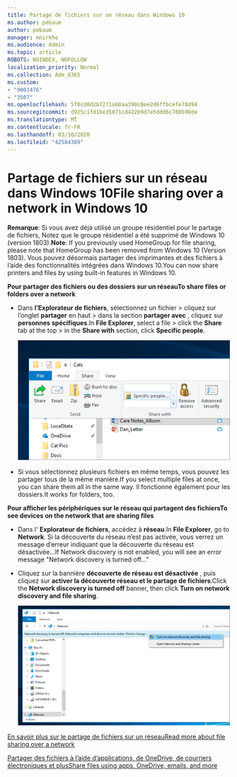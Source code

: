 ```yaml
---
title: Partage de fichiers sur un réseau dans Windows 10
ms.author: pebaum
author: pebaum
manager: mnirkhe
ms.audience: Admin
ms.topic: article
ROBOTS: NOINDEX, NOFOLLOW
localization_priority: Normal
ms.collection: Adm_O365
ms.custom:
- "9001476"
- "3507"
ms.openlocfilehash: 5f0cd0d2b7271a60aa390c8ee2d6ffbcefe78d94
ms.sourcegitcommit: d925c1fd1be35071cd422b9d7e5ddd6c700590de
ms.translationtype: MT
ms.contentlocale: fr-FR
ms.lasthandoff: 03/10/2020
ms.locfileid: "42584389"
---
```

# <a name="file-sharing-over-a-network-in-windows-10"></a><span data-ttu-id="41e66-102">Partage de fichiers sur un réseau dans Windows 10</span><span class="sxs-lookup"><span data-stu-id="41e66-102">File sharing over a network in Windows 10</span></span>

<span data-ttu-id="41e66-103">**Remarque**: Si vous avez déjà utilisé un groupe résidentiel pour le partage de fichiers, Notez que le groupe résidentiel a été supprimé de Windows 10 (version 1803).</span><span class="sxs-lookup"><span data-stu-id="41e66-103">**Note**: If you previously used HomeGroup for file sharing, please note that HomeGroup has been removed from Windows 10 (Version 1803).</span></span> <span data-ttu-id="41e66-104">Vous pouvez désormais partager des imprimantes et des fichiers à l’aide des fonctionnalités intégrées dans Windows 10.</span><span class="sxs-lookup"><span data-stu-id="41e66-104">You can now share printers and files by using built-in features in Windows 10.</span></span>

<span data-ttu-id="41e66-105">**Pour partager des fichiers ou des dossiers sur un réseau**</span><span class="sxs-lookup"><span data-stu-id="41e66-105">**To share files or folders over a network**</span></span>

- <span data-ttu-id="41e66-106">Dans **l’Explorateur de fichiers**, sélectionnez un fichier > cliquez sur l’onglet **partager** en haut > dans la section **partager avec** , cliquez sur **personnes spécifiques**.</span><span class="sxs-lookup"><span data-stu-id="41e66-106">In **File Explorer**, select a file > click the **Share** tab at the top > in the **Share with** section, click **Specific people**.</span></span>

    ![Partager un fichier avec des personnes spécifiques.](media/share-with-specific-people.png)
          
- <span data-ttu-id="41e66-108">Si vous sélectionnez plusieurs fichiers en même temps, vous pouvez les partager tous de la même manière.</span><span class="sxs-lookup"><span data-stu-id="41e66-108">If you select multiple files at once, you can share them all in the same way.</span></span> <span data-ttu-id="41e66-109">Il fonctionne également pour les dossiers.</span><span class="sxs-lookup"><span data-stu-id="41e66-109">It works for folders, too.</span></span>

<span data-ttu-id="41e66-110">**Pour afficher les périphériques sur le réseau qui partagent des fichiers**</span><span class="sxs-lookup"><span data-stu-id="41e66-110">**To see devices on the network that are sharing files**</span></span>

- <span data-ttu-id="41e66-111">Dans l' **Explorateur de fichiers**, accédez à **réseau**.</span><span class="sxs-lookup"><span data-stu-id="41e66-111">In **File Explorer**, go to **Network**.</span></span> <span data-ttu-id="41e66-112">Si la découverte du réseau n’est pas activée, vous verrez un message d’erreur indiquant que la découverte du réseau est désactivée...</span><span class="sxs-lookup"><span data-stu-id="41e66-112">If Network discovery is not enabled, you will see an error message "Network discovery is turned off..."</span></span>

- <span data-ttu-id="41e66-113">Cliquez sur la bannière **découverte de réseau est désactivée** , puis cliquez sur **activer la découverte réseau et le partage de fichiers**.</span><span class="sxs-lookup"><span data-stu-id="41e66-113">Click the **Network discovery is turned off** banner, then click **Turn on network discovery and file sharing**.</span></span>

    ![Activez la découverte réseau et le partage de fichiers.](media/turn-on-network-discovery.png)

[<span data-ttu-id="41e66-115">En savoir plus sur le partage de fichiers sur un réseau</span><span class="sxs-lookup"><span data-stu-id="41e66-115">Read more about file sharing over a network</span></span>](https://support.microsoft.com/help/4092694/windows-10-file-sharing-over-a-network)

[<span data-ttu-id="41e66-116">Partager des fichiers à l’aide d’applications, de OneDrive, de courriers électroniques et plus</span><span class="sxs-lookup"><span data-stu-id="41e66-116">Share files using apps, OneDrive, emails, and more</span></span>](https://support.microsoft.com/help/4027674/windows-10-share-files-in-file-explorer)
